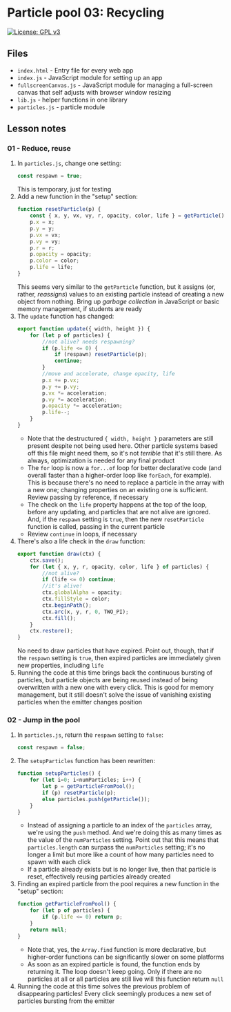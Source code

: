 # Particle pool 03: Recycling

[![License: GPL v3](https://img.shields.io/badge/License-GPLv3-blue.svg)](https://www.gnu.org/licenses/gpl-3.0)

## Files

* <code>index.html</code> - Entry file for every web app
* <code>index.js</code> - JavaScript module for setting up an app
* <code>fullscreenCanvas.js</code> - JavaScript module for managing a full-screen canvas that self adjusts with browser window resizing
* <code>lib.js</code> - helper functions in one library
* <code>particles.js</code> - particle module

## Lesson notes

### 01 - Reduce, reuse

1. In <code>particles.js</code>, change one setting:
    ```js
    const respawn = true;
    ```
    This is temporary, just for testing
2. Add a new function in the "setup" section:
    ```js
    function resetParticle(p) {
        const { x, y, vx, vy, r, opacity, color, life } = getParticle();
        p.x = x;
        p.y = y;
        p.vx = vx;
        p.vy = vy;
        p.r = r;
        p.opacity = opacity;
        p.color = color;
        p.life = life;
    }
    ```
    This seems very similar to the <code>getParticle</code> function, but it assigns (or, rather, _reassigns_) values to an existing particle instead of creating a new object from nothing. Bring up _garbage collection_ in JavaScript or basic memory management, if students are ready
3. The <code>update</code> function has changed:
    ```js
    export function update({ width, height }) {
        for (let p of particles) {
            //not alive? needs respawning?
            if (p.life <= 0) {
                if (respawn) resetParticle(p);
                continue;
            }
            //move and accelerate, change opacity, life
            p.x += p.vx;
            p.y += p.vy;
            p.vx *= acceleration;
            p.vy *= acceleration;
            p.opacity *= acceleration;
            p.life--;
        }
    }
    ```
    * Note that the destructured <code>{ width, height }</code> parameters are still present despite not being used here. Other particle systems based off this file might need them, so it's not _terrible_ that it's still there. As always, optimization is needed for any final product
    * The <code>for</code> loop is now a <code>for...of</code> loop for better declarative code (and overall faster than a higher-order loop like <code>forEach</code>, for example). This is because there's no need to replace a particle in the array with a new one; changing properties on an existing one is sufficient. Review passing by reference, if necessary
    * The check on the <code>life</code> property happens at the top of the loop, before any updating, and particles that are not alive are ignored. And, if the <code>respawn</code> setting is <code>true</code>, then the new <code>resetParticle</code> function is called, passing in the current particle
    * Review <code>continue</code> in loops, if necessary
4. There's also a life check in the <code>draw</code> function:
    ```js
    export function draw(ctx) {
        ctx.save();
        for (let { x, y, r, opacity, color, life } of particles) {
            //not alive?
            if (life <= 0) continue;
            //it's alive!
            ctx.globalAlpha = opacity;
            ctx.fillStyle = color;
            ctx.beginPath();
            ctx.arc(x, y, r, 0, TWO_PI);
            ctx.fill();
        }
        ctx.restore();
    }
    ```
    No need to draw particles that have expired. Point out, though, that if the <code>respawn</code> setting is <code>true</code>, then expired particles are immediately given new properties, including <code>life</code>
5. Running the code at this time brings back the continuous bursting of particles, but particle objects are being reused instead of being overwritten with a new one with every click. This is good for memory management, but it still doesn't solve the issue of vanishing existing particles when the emitter changes position

### 02 - Jump in the pool

1. In <code>particles.js</code>, return the <code>respawn</code> setting to <code>false</code>:
    ```js
    const respawn = false;
    ```
2. The <code>setupParticles</code> function has been rewritten:
    ```js
    function setupParticles() {
        for (let i=0; i<numParticles; i++) {
            let p = getParticleFromPool();
            if (p) resetParticle(p);
            else particles.push(getParticle());
        }
    }
    ```
    * Instead of assigning a particle to an index of the <code>particles</code> array, we're using the <code>push</code> method. And we're doing this as many times as the value of the <code>numParticles</code> setting. Point out that this means that <code>particles.length</code> can surpass the <code>numParticles</code> setting; it's no longer a limit but more like a count of how many particles need to spawn with each click
    * If a particle already exists but is no longer live, then that particle is reset, effectively reusing particles already created
3. Finding an expired particle from the pool requires a new function in the "setup" section:
    ```js
    function getParticleFromPool() {
        for (let p of particles) {
            if (p.life <= 0) return p;
        }
        return null;
    }
    ```
    * Note that, yes, the <code>Array.find</code> function is more declarative, but higher-order functions can be significantly slower on some platforms
    * As soon as an expired particle is found, the function ends by returning it. The loop doesn't keep going. Only if there are no particles at all or all particles are still live will this function return <code>null</code>
4. Running the code at this time solves the previous problem of disappearing particles! Every click seemingly produces a new set of particles bursting from the emitter